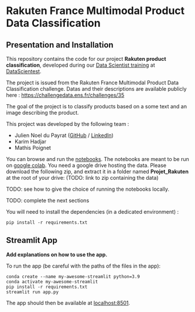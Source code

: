 # Rakuten France Multimodal Product Data Classification

## Presentation and Installation

This repository contains the code for our project **Rakuten product classification**, developed during our [Data Scientist training](https://datascientest.com/en/data-scientist-course) at [DataScientest](https://datascientest.com/).

The project is issued from the Rakuten France Multimodal Product Data Classification challenge. Datas and their descriptions are available publicly here : https://challengedata.ens.fr/challenges/35

The goal of the project is to classify products based on a some text and an image describing the product.

This project was developed by the following team :

- Julien Noel du Payrat ([GitHub](https://github.com/surfncode) / [LinkedIn](https://www.linkedin.com/in/julien-noel-du-payrat-01854558))
- Karim Hadjar
- Mathis Poignet

You can browse and run the [notebooks](./notebooks). 
The notebooks are meant to be run on [google colab](https://colab.research.google.com/). You need a google drive hosting the data. Please download the following zip, and extract it in a folder named **Projet_Rakuten** at the root of your drive: (TODO: link to zip containing the data)

TODO: see how to give the choice of running the notebooks locally.

TODO: complete the next sections

You will need to install the dependencies (in a dedicated environment) :

```
pip install -r requirements.txt
```

## Streamlit App

**Add explanations on how to use the app.**

To run the app (be careful with the paths of the files in the app):

```shell
conda create --name my-awesome-streamlit python=3.9
conda activate my-awesome-streamlit
pip install -r requirements.txt
streamlit run app.py
```

The app should then be available at [localhost:8501](http://localhost:8501).

